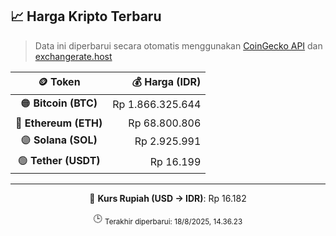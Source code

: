 

<!-- HARGA_KRIPTO -->
## 📈 Harga Kripto Terbaru

> Data ini diperbarui secara otomatis menggunakan [CoinGecko API](https://www.coingecko.com/) dan [exchangerate.host](https://exchangerate.host/)

<div align="center">

| 🪙 Token | 💰 Harga (IDR) |
|:------:|---------------:|
| 🟠 **Bitcoin (BTC)**   | Rp 1.866.325.644 |
| 🔵 **Ethereum (ETH)**  | Rp 68.800.806 |
| 🟣 **Solana (SOL)**    | Rp 2.925.991 |
| 🟢 **Tether (USDT)**   | Rp 16.199 |

---

💱 **Kurs Rupiah (USD → IDR)**: Rp 16.182

🕒 <sub>Terakhir diperbarui: 18/8/2025, 14.36.23</sub>

</div>
<!-- /HARGA_KRIPTO -->